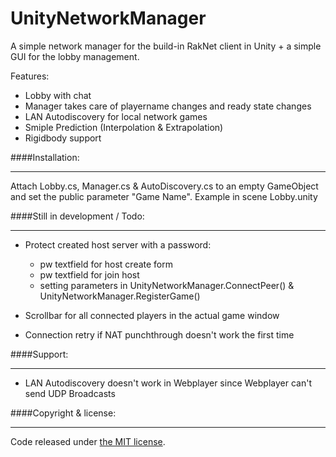 UnityNetworkManager
===================

A simple network manager for the build-in RakNet client in Unity + a simple GUI for the lobby management.

Features: 
- Lobby with chat
- Manager takes care of playername changes and ready state changes
- LAN Autodiscovery for local network games
- Smiple Prediction (Interpolation & Extrapolation)
- Rigidbody support

####Installation:
***
Attach Lobby.cs, Manager.cs & AutoDiscovery.cs to an empty GameObject and set the public parameter "Game Name". 
Example in scene Lobby.unity

####Still in development / Todo:
***
- Protect created host server with a password:
  - pw textfield for host create form
  - pw textfield for join host 
  - setting parameters in UnityNetworkManager.ConnectPeer() & UnityNetworkManager.RegisterGame()

- Scrollbar for all connected players in the actual game window
- Connection retry if NAT punchthrough doesn't work the first time

####Support:
***
- LAN Autodiscovery doesn't work in Webplayer since Webplayer can't send UDP Broadcasts

####Copyright & license:
***
Code released under [the MIT license](LICENSE).
